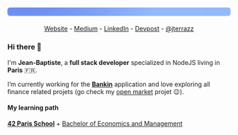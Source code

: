 ### ![gd](https://github.com/jterrazz/jterrazz/raw/master/assets/gd.png)

<p align="center">
  <a href="https://jterrazz.com">Website</a> -
  <a href="https://medium.com/@jterrazz">Medium</a> -
  <a href="https://www.linkedin.com/in/jterrazz/">LinkedIn</a> -
  <a href="https://devpost.com/jterrazz">Devpost</a> -
  <a href="https://twitter.com/j_terrazz">@jterrazz</a>
</p>

### Hi there 👋

I'm **Jean-Baptiste**, a **full stack developer** specialized in NodeJS living in **Paris** 🇫🇷.

I’m currently working for the [**Bankin**](http://bankin.com/) application and love exploring all finance related projets (go check my [open market](https://github.com/theopenmarket) projet 😉).

#### My learning path

**[42 Paris School](https://www.42.fr/)** + [Bachelor of Economics and Management](https://feg.univ-amu.fr/)

